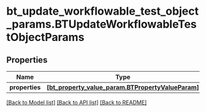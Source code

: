# bt_update_workflowable_test_object_params.BTUpdateWorkflowableTestObjectParams

## Properties
Name | Type | Description | Notes
------------ | ------------- | ------------- | -------------
**properties** | [**[bt_property_value_param.BTPropertyValueParam]**](BTPropertyValueParam.md) |  | [optional] 

[[Back to Model list]](../README.md#documentation-for-models) [[Back to API list]](../README.md#documentation-for-api-endpoints) [[Back to README]](../README.md)


